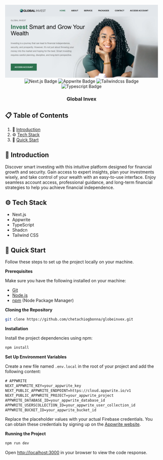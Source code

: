 <div align="center">
  <br />
    <a target="_blank">
      <img src="/public/images/banner-image.png" alt="Project Banner" />
    </a>
  <br />

  <div>
    <img src="https://img.shields.io/badge/-Next.js-black?style=for-the-badge&logoColor=white&logo=next.js" alt="Next.js Badge" />
    <img src="https://img.shields.io/badge/-Appwrite-black?style=for-the-badge&logoColor=white&logo=appwrite&color=red" alt="Appwrite Badge" />
    <img src="https://img.shields.io/badge/-Tailwind_CSS-black?style=for-the-badge&logoColor=white&logo=tailwindcss&color=06B6D4" alt="Tailwindcss Badge" />
    <img src="https://img.shields.io/badge/-Typescript-black?style=for-the-badge&logoColor=white&logo=typescript&color=3178C6" alt="Typescript Badge" />
  </div>

  <h3 align="center">Global Invex</h3>
</div>

## 📋 <a name="table">Table of Contents</a>

1. 🤖 [Introduction](#introduction)
2. ⚙️ [Tech Stack](#tech-stack)
3. 🤸 [Quick Start](#quick-start)

## <a name="introduction">🤖 Introduction</a>

Discover smart investing with this intuitive platform designed for financial growth and security. Gain access to expert insights, plan your investments wisely, and take control of your wealth with an easy-to-use interface. Enjoy seamless account access, professional guidance, and long-term financial strategies to help you achieve financial independence.

## <a name="tech-stack">⚙️ Tech Stack</a>

- Next.js
- Appwrite
- TypeScript
- Shadcn
- Tailwind CSS

## <a name="quick-start">🤸 Quick Start</a>

Follow these steps to set up the project locally on your machine.

**Prerequisites**

Make sure you have the following installed on your machine:

- [Git](https://git-scm.com/)
- [Node.js](https://nodejs.org/en)
- [npm](https://www.npmjs.com/) (Node Package Manager)

**Cloning the Repository**

```bash
git clone https://github.com/chetachiogbonna/globeinvex.git
```

**Installation**

Install the project dependencies using npm:

```bash
npm install
```

**Set Up Environment Variables**

Create a new file named `.env.local` in the root of your project and add the following content:

```env
# APPWRITE
NEXT_APPWRITE_KEY=your_appwrite_key
NEXT_PUBLIC_APPWRITE_ENDPOINT=https://cloud.appwrite.io/v1
NEXT_PUBLIC_APPWRITE_PROJECT=your_appwrite_project
APPWRITE_DATABASE_ID=your_appwrite_database_id
APPWRITE_USERSCOLLECTION_ID=your_appwrite_user_collection_id 
APPWRITE_BUCKET_ID=your_appwrite_bucket_id
```

Replace the placeholder values with your actual Firebase credentials. You can obtain these credentials by signing up on the [Appwrite website](https://cloud.appwrite.io/).

**Running the Project**

```bash
npm run dev
```

Open [http://localhost:3000](http://localhost:3000) in your browser to view the code response.